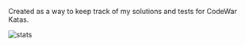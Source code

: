 Created as a way to keep track of my solutions and tests for CodeWar Katas.

![stats](https://www.codewars.com/users/btmccollum/badges/small)
